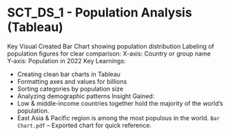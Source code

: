 # SCT_DS_1 - Population Analysis (Tableau)
Key Visual Created Bar Chart showing population distribution
Labeling of population figures for clear comparison:
X-axis: Country or group name  
Y-axis: Population in 2022
Key Learnings: 
- Creating clean bar charts in Tableau
- Formatting axes and values for billions
- Sorting categories by population size
- Analyzing demographic patterns
Insight Gained:
- Low & middle-income countries together hold the majority of the world’s population.
- East Asia & Pacific region is among the most populous in the world.
`Bar Chart.pdf` – Exported chart for quick reference.
